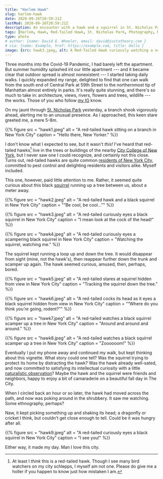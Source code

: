 ```yaml
---
title: "Harlem Hawk"
slug: harlem-hawk
date: 2020-09-26T20:59:21Z
lastMod: 2020-09-26T20:59:21Z
description: An encounter with a hawk and a squirrel in St. Nicholas Park, Harlem.
tags: [Harlem, Hawk, Red-Tailed Hawk, St. Nicholas Park, Photography, Nervous Squirrel]
type: photo
# author: {name: David E. Wheeler, email: david@justatheory.com }
# via: {name: Example, href: https://example.com, title: Hello }
image: {src: hawk3.jpeg, alt: A Red-Tailed Hawk curiously watching a nervous squirrel climbing a tree, caption: Red-Tailed curiosity, title: Red-Tailed curiosity, metaonly: true }
---
```


Three months into the Covid-19 Pandemic, I had barely left the apartment. But
summer humidity splashed int our little apartment --- and it became clear that
outdoor spread is almost nonexistent --- I started taking daily walks. I quickly
expanded my range, delighted to find that one can walk from the south end of
Central Park at 59th Street to the northern­most tip of Manhattan almost
entirely in parks. It's really quite stunning, and there's so much to take in:
architecture, views, rivers, flowers and trees, wildlife --- the works. Those of
you who follow [my IG] know.

On my jaunt through [St. Nicholas Park] yesterday, a branch shook vigorously
ahead, alerting me to an unusual presence. As I approached, this keen stare
greeted me, a mere 5-8m.

{{% figure
    src    = "hawk1.jpeg"
    alt     = "A red-tailed hawk sitting on a branch in New York City"
    caption = "Hello there, New Yorker."
%}}

I don't know what I expected to see, but it wasn't *this!* I've heard that
red-tailed hawks[^maybe-red-tailed] live in the trees or buildings of the nearby
[City College of New York], but I never saw one I could recognize, and certainly
not this close. Turns out, red-tailed hawks are quite common [residents of New
York City], committed to pest control and delighting residents and visitors
alike. Myself included.

This one, however, paid little attention to me. Rather, it seemed quite curious
about this black [squirrel] running up a tree between us, about a meter away.

{{% figure
    src    = "hawk2.jpeg"
    alt     = "A red-tailed hawk and a black squirrel in New York City"
    caption = "“Be cool, be cool…”"
%}}

{{% figure
    src    = "hawk3.jpeg"
    alt     = "A red-tailed curiously eyes a black squirrel in New York City"
    caption = "I mean look at the cock of the head!"
%}}

{{% figure
    src    = "hawk4.jpeg"
    alt     = "A red-tailed curiously eyes a scampering black squirrel in New York City"
    caption = "Watching the squirrel, watching me."
%}}

The squirrel kept running a loop up and down the tree. It would disappear from sight
(mine, not the hawk's), then reappear further down the trunk and scamper up again.
The hawk seemed curious, amused, then, perhaps, bored.

{{% figure
    src    = "hawk5.jpeg"
    alt     = "A red-tailed stares at squirrel hidden from view in New York City"
    caption = "Tracking the squirrel down the tree."
%}}

{{% figure
    src    = "hawk6.jpeg"
    alt     = "A red-tailed cocks its head as it eyes a black squirrel hidden from view in New York City"
    caption = "“Where do you think *you're* going, rodent?”"
%}}

{{% figure
    src    = "hawk7.jpeg"
    alt     = "A red-tailed watches a black squirrel scamper up a tree in New York City"
    caption = "Around and around and around."
%}}

{{% figure
    src    = "hawk8.jpeg"
    alt     = "A red-tailed watches a black squirrel scamper up a tree in New York City"
    caption = "Zoooooom!"
%}}

Eventually I put my phone away and continued my walk, but kept thinking about
this vignette. What story could one tell? Was the squirrel trying to protect its
home by distracting the hawk? Was the hawk already well-sated, and now committed
to satisfying its intellectual curiosity with a little [naturalistic
observation]? Maybe the hawk and the squirrel were friends and neighbors,
happy to enjoy a bit of camaraderie on a beautiful fall day in The City.

When I circled back an hour or so later, the hawk had moved across the path, and
now was poking around in the shrubbery. It saw me watching. Some ethno­graphy,
perhaps?

Naw, it kept picking something up and shaking its head; a dragonfly or cricket I
think, but couldn't get close enough to tell. Could be it was hungry after all.

{{% figure
    src    = "hawk9.jpeg"
    alt     = "A red-tailed curiously eyes a black squirrel in New York City"
    caption = "I see you!"
%}}

Either way, it made my day. Man I love this city.

  [^maybe-red-tailed]: At least I *think* this is a red-tailed hawk. Though I
  see many bird watchers on my city schlepps, I myself am not one. Please do
  give me a holler if you happen to know just how mistaken I am.

  [my IG]: https://www.instagram.com/theory/
  [St. Nicholas Park]: https://www.nycgovparks.org/parks/st-nicholas-park
  [City College of New York]: https://www.ccny.cuny.edu
  [residents of New York City]:
    https://www1.nyc.gov/site/wildlifenyc/animals/red-tailed-hawks.page
  [squirrel]: https://www.nycgovparks.org/programs/rangers/wildlife-management/squirrels
  [naturalistic observation]: https://explorable.com/naturalistic-observation